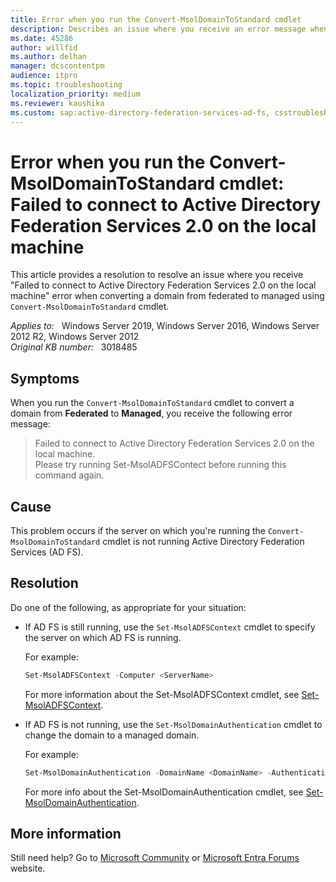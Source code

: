 ```yaml
---
title: Error when you run the Convert-MsolDomainToStandard cmdlet
description: Describes an issue where you receive an error message when converting a domain from federated to managed using Convert-MsolDomainToStandard cmdlet. Provides a resolution.
ms.date: 45286
author: willfid
ms.author: delhan
manager: dcscontentpm
audience: itpro
ms.topic: troubleshooting
localization_priority: medium
ms.reviewer: kaushika
ms.custom: sap:active-directory-federation-services-ad-fs, csstroubleshoot, has-azure-ad-ps-ref
---
```

# Error when you run the Convert-MsolDomainToStandard cmdlet: Failed to connect to Active Directory Federation Services 2.0 on the local machine

This article provides a resolution to resolve an issue where you receive "Failed to connect to Active Directory Federation Services 2.0 on the local machine" error when converting a domain from federated to managed using `Convert-MsolDomainToStandard` cmdlet.

_Applies to:_ &nbsp; Windows Server 2019, Windows Server 2016, Windows Server 2012 R2, Windows Server 2012  
_Original KB number:_ &nbsp; 3018485

## Symptoms

When you run the `Convert-MsolDomainToStandard` cmdlet to convert a domain from **Federated** to **Managed**, you receive the following error message:

> Failed to connect to Active Directory Federation Services 2.0 on the local machine.  
Please try running Set-MsolADFSContect before running this command again.

## Cause

This problem occurs if the server on which you're running the `Convert-MsolDomainToStandard` cmdlet is not running Active Directory Federation Services (AD FS).

## Resolution

Do one of the following, as appropriate for your situation:

- If AD FS is still running, use the `Set-MsolADFSContext` cmdlet to specify the server on which AD FS is running.

    For example:

    ```powershell
    Set-MsolADFSContext -Computer <ServerName>
    ```

    For more information about the Set-MsolADFSContext cmdlet, see [Set-MsolADFSContext](/previous-versions/azure/dn194087(v=azure.100)).

- If AD FS is not running, use the `Set-MsolDomainAuthentication` cmdlet to change the domain to a managed domain.

    For example:

    ```powershell
    Set-MsolDomainAuthentication -DomainName <DomainName> -Authentication Managed
    ```

    For more info about the Set-MsolDomainAuthentication cmdlet, see [Set-MsolDomainAuthentication](/previous-versions/azure/dn194112(v=azure.100)).

## More information

Still need help? Go to [Microsoft Community](https://answers.microsoft.com/) or [Microsoft Entra Forums](https://social.msdn.microsoft.com/Forums/home?forum=windowsazuread) website.

